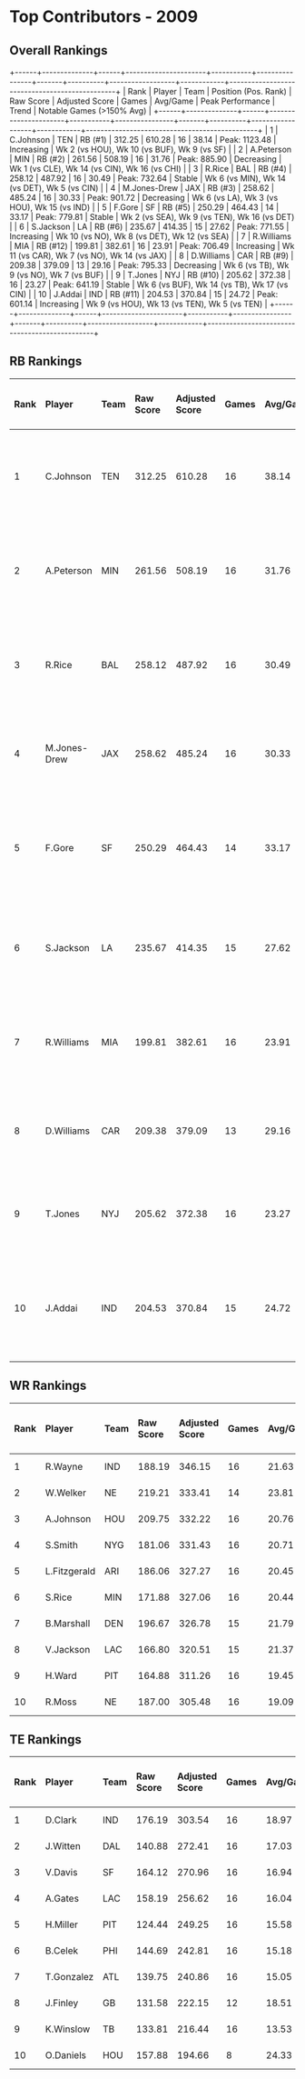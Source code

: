 # Top Contributors - 2009

## Overall Rankings

+------+--------------+------+----------------------+-----------+----------------+-------+----------+------------------+------------+-----------------------------------------------+
| Rank | Player       | Team | Position (Pos. Rank) | Raw Score | Adjusted Score | Games | Avg/Game | Peak Performance | Trend      | Notable Games (>150% Avg)                     |
+------+--------------+------+----------------------+-----------+----------------+-------+----------+------------------+------------+-----------------------------------------------+
| 1    | C.Johnson    | TEN  | RB (#1)              | 312.25    | 610.28         | 16    | 38.14    | Peak: 1123.48    | Increasing | Wk 2 (vs HOU), Wk 10 (vs BUF), Wk 9 (vs SF)   |
| 2    | A.Peterson   | MIN  | RB (#2)              | 261.56    | 508.19         | 16    | 31.76    | Peak: 885.90     | Decreasing | Wk 1 (vs CLE), Wk 14 (vs CIN), Wk 16 (vs CHI) |
| 3    | R.Rice       | BAL  | RB (#4)              | 258.12    | 487.92         | 16    | 30.49    | Peak: 732.64     | Stable     | Wk 6 (vs MIN), Wk 14 (vs DET), Wk 5 (vs CIN)  |
| 4    | M.Jones-Drew | JAX  | RB (#3)              | 258.62    | 485.24         | 16    | 30.33    | Peak: 901.72     | Decreasing | Wk 6 (vs LA), Wk 3 (vs HOU), Wk 15 (vs IND)   |
| 5    | F.Gore       | SF   | RB (#5)              | 250.29    | 464.43         | 14    | 33.17    | Peak: 779.81     | Stable     | Wk 2 (vs SEA), Wk 9 (vs TEN), Wk 16 (vs DET)  |
| 6    | S.Jackson    | LA   | RB (#6)              | 235.67    | 414.35         | 15    | 27.62    | Peak: 771.55     | Increasing | Wk 10 (vs NO), Wk 8 (vs DET), Wk 12 (vs SEA)  |
| 7    | R.Williams   | MIA  | RB (#12)             | 199.81    | 382.61         | 16    | 23.91    | Peak: 706.49     | Increasing | Wk 11 (vs CAR), Wk 7 (vs NO), Wk 14 (vs JAX)  |
| 8    | D.Williams   | CAR  | RB (#9)              | 209.38    | 379.09         | 13    | 29.16    | Peak: 795.33     | Decreasing | Wk 6 (vs TB), Wk 9 (vs NO), Wk 7 (vs BUF)     |
| 9    | T.Jones      | NYJ  | RB (#10)             | 205.62    | 372.38         | 16    | 23.27    | Peak: 641.19     | Stable     | Wk 6 (vs BUF), Wk 14 (vs TB), Wk 17 (vs CIN)  |
| 10   | J.Addai      | IND  | RB (#11)             | 204.53    | 370.84         | 15    | 24.72    | Peak: 601.14     | Increasing | Wk 9 (vs HOU), Wk 13 (vs TEN), Wk 5 (vs TEN)  |
+------+--------------+------+----------------------+-----------+----------------+-------+----------+------------------+------------+-----------------------------------------------+

## RB Rankings

| Rank | Player       | Team | Raw Score | Adjusted Score | Games | Avg/Game | Peak Performance | Trend      | Notable Games (>150% Avg)                     |
| :----| :------------| :----| :---------| :--------------| :-----| :--------| :----------------| :----------| :---------------------------------------------|
| 1    | C.Johnson    | TEN  | 312.25    | 610.28         | 16    | 38.14    | Peak: 1123.48    | Increasing | Wk 2 (vs HOU), Wk 10 (vs BUF), Wk 9 (vs SF)   |
| 2    | A.Peterson   | MIN  | 261.56    | 508.19         | 16    | 31.76    | Peak: 885.90     | Decreasing | Wk 1 (vs CLE), Wk 14 (vs CIN), Wk 16 (vs CHI) |
| 3    | R.Rice       | BAL  | 258.12    | 487.92         | 16    | 30.49    | Peak: 732.64     | Stable     | Wk 6 (vs MIN), Wk 14 (vs DET), Wk 5 (vs CIN)  |
| 4    | M.Jones-Drew | JAX  | 258.62    | 485.24         | 16    | 30.33    | Peak: 901.72     | Decreasing | Wk 6 (vs LA), Wk 3 (vs HOU), Wk 15 (vs IND)   |
| 5    | F.Gore       | SF   | 250.29    | 464.43         | 14    | 33.17    | Peak: 779.81     | Stable     | Wk 2 (vs SEA), Wk 9 (vs TEN), Wk 16 (vs DET)  |
| 6    | S.Jackson    | LA   | 235.67    | 414.35         | 15    | 27.62    | Peak: 771.55     | Increasing | Wk 10 (vs NO), Wk 8 (vs DET), Wk 12 (vs SEA)  |
| 7    | R.Williams   | MIA  | 199.81    | 382.61         | 16    | 23.91    | Peak: 706.49     | Increasing | Wk 11 (vs CAR), Wk 7 (vs NO), Wk 14 (vs JAX)  |
| 8    | D.Williams   | CAR  | 209.38    | 379.09         | 13    | 29.16    | Peak: 795.33     | Decreasing | Wk 6 (vs TB), Wk 9 (vs NO), Wk 7 (vs BUF)     |
| 9    | T.Jones      | NYJ  | 205.62    | 372.38         | 16    | 23.27    | Peak: 641.19     | Stable     | Wk 6 (vs BUF), Wk 14 (vs TB), Wk 17 (vs CIN)  |
| 10   | J.Addai      | IND  | 204.53    | 370.84         | 15    | 24.72    | Peak: 601.14     | Increasing | Wk 9 (vs HOU), Wk 13 (vs TEN), Wk 5 (vs TEN)  |

## WR Rankings

| Rank | Player       | Team | Raw Score | Adjusted Score | Games | Avg/Game | Peak Performance | Trend      | Notable Games (>150% Avg) |
| :----| :------------| :----| :---------| :--------------| :-----| :--------| :----------------| :----------| :-------------------------|
| 1    | R.Wayne      | IND  | 188.19    | 346.15         | 16    | 21.63    | Peak: 720.57     | Decreasing |                           |
| 2    | W.Welker     | NE   | 219.21    | 333.41         | 14    | 23.81    | Peak: 622.19     | Decreasing |                           |
| 3    | A.Johnson    | HOU  | 209.75    | 332.22         | 16    | 20.76    | Peak: 702.78     | Increasing |                           |
| 4    | S.Smith      | NYG  | 181.06    | 331.43         | 16    | 20.71    | Peak: 621.49     | Stable     |                           |
| 5    | L.Fitzgerald | ARI  | 186.06    | 327.27         | 16    | 20.45    | Peak: 536.36     | Decreasing |                           |
| 6    | S.Rice       | MIN  | 171.88    | 327.06         | 16    | 20.44    | Peak: 535.13     | Increasing |                           |
| 7    | B.Marshall   | DEN  | 196.67    | 326.78         | 15    | 21.79    | Peak: 821.58     | Increasing |                           |
| 8    | V.Jackson    | LAC  | 166.80    | 320.51         | 15    | 21.37    | Peak: 569.75     | Decreasing |                           |
| 9    | H.Ward       | PIT  | 164.88    | 311.26         | 16    | 19.45    | Peak: 533.75     | Stable     |                           |
| 10   | R.Moss       | NE   | 187.00    | 305.48         | 16    | 19.09    | Peak: 704.06     | Decreasing |                           |

## TE Rankings

| Rank | Player     | Team | Raw Score | Adjusted Score | Games | Avg/Game | Peak Performance | Trend      | Notable Games (>150% Avg) |
| :----| :----------| :----| :---------| :--------------| :-----| :--------| :----------------| :----------| :-------------------------|
| 1    | D.Clark    | IND  | 176.19    | 303.54         | 16    | 18.97    | Peak: 561.89     | Decreasing |                           |
| 2    | J.Witten   | DAL  | 140.88    | 272.41         | 16    | 17.03    | Peak: 606.18     | Increasing |                           |
| 3    | V.Davis    | SF   | 164.12    | 270.96         | 16    | 16.94    | Peak: 475.39     | Stable     |                           |
| 4    | A.Gates    | LAC  | 158.19    | 256.62         | 16    | 16.04    | Peak: 471.96     | Stable     |                           |
| 5    | H.Miller   | PIT  | 124.44    | 249.25         | 16    | 15.58    | Peak: 437.93     | Stable     |                           |
| 6    | B.Celek    | PHI  | 144.69    | 242.81         | 16    | 15.18    | Peak: 370.29     | Stable     |                           |
| 7    | T.Gonzalez | ATL  | 139.75    | 240.86         | 16    | 15.05    | Peak: 399.38     | Stable     |                           |
| 8    | J.Finley   | GB   | 131.58    | 222.15         | 12    | 18.51    | Peak: 470.55     | Increasing |                           |
| 9    | K.Winslow  | TB   | 133.81    | 216.44         | 16    | 13.53    | Peak: 435.71     | Stable     |                           |
| 10   | O.Daniels  | HOU  | 157.88    | 194.66         | 8     | 24.33    | Peak: 464.35     | Increasing |                           |

